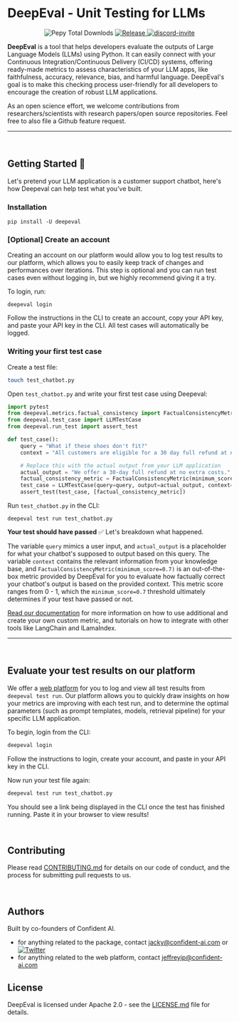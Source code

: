 # DeepEval - Unit Testing for LLMs


<p align="center">
    <a>
        <img alt="Pepy Total Downlods" src="https://img.shields.io/pepy/dt/deepeval">
    </a>
    <a href="https://github.com/vector-ai/vectorhub">
        <img alt="Release" src="https://img.shields.io/github/v/tag/confident-ai/deepeval?label=release">
    </a>
    <a href="https://discord.gg/a3K9c8GRGt">
        <img alt="discord-invite" src="https://dcbadge.vercel.app/api/server/a3K9c8GRGt?style=flat">
    </a>
</p>

**DeepEval** is a tool that helps developers evaluate the outputs of Large Language Models (LLMs) using Python. It can easily connect with your Continuous Integration/Continuous Delivery (CI/CD) systems, offering ready-made metrics to assess characteristics of your LLM apps, like faithfulness, accuracy, relevance, bias, and harmful language. DeepEval's goal is to make this checking process user-friendly for all developers to encourage the creation of robust LLM applications.

As an open science effort, we welcome contributions from researchers/scientists with research papers/open source repositories. Feel free to also file a Github feature request.


<hr />
<br />

## Getting Started 🚀
Let's pretend your LLM application is a customer support chatbot, here's how Deepeval can help test what you've built.


### Installation

```
pip install -U deepeval
```


### [Optional] Create an account
Creating an account on our platform would allow you to log test results to our platform, which allows you to easily keep track of changes and performances over iterations. This step is optional and you can run test cases even without logging in, but we highly recommend giving it a try.

To login, run:
```
deepeval login
```
Follow the instructions in the CLI to create an account, copy your API key, and paste your API key in the CLI. All test cases will automatically be logged.


### Writing your first test case
Create a test file:
``` bash
touch test_chatbot.py
```

Open `test_chatbot.py` and write your first test case using Deepeval:
``` python
import pytest
from deepeval.metrics.factual_consistency import FactualConsistencyMetric
from deepeval.test_case import LLMTestCase
from deepeval.run_test import assert_test

def test_case():
    query = "What if these shoes don't fit?"
    context = "All customers are eligible for a 30 day full refund at no extra costs."

    # Replace this with the actual output from your LLM application
    actual_output = "We offer a 30-day full refund at no extra costs."
    factual_consistency_metric = FactualConsistencyMetric(minimum_score=0.7)
    test_case = LLMTestCase(query=query, output=actual_output, context=context)
    assert_test(test_case, [factual_consistency_metric])
```
Run `test_chatbot.py` in the CLI:
```
deepeval test run test_chatbot.py
```
**Your test should have passed** ✅ Let's breakdown what happened. 

The variable `query` mimics a user input, and `actual_output` is a placeholder for what your chatbot's supposed to output based on this query. The variable `context` contains the relevant information from your knowledge base, and `FactualConsistencyMetric(minimum_score=0.7)` is an out-of-the-box metric provided by DeepEval for you to evaluate how factually correct your chatbot's output is based on the provided context. This metric score ranges from 0 - 1, which the `minimum_score=0.7` threshold ultimately determines if your test have passed or not.

[Read our documentation](https://docs.confident-ai.com/docs/) for more information on how to use additional and create your own custom metric, and tutorials on how to integrate with other tools like LangChain and lLamaIndex.

<hr />
<br />

## Evaluate your test results on our platform
We offer a [web platform](https://app.confident-ai.com) for you to log and view all test results from `deepeval test run`. Our platform allows you to quickly draw insights on how your metrics are improving with each test run, and to determine the optimal parameters (such as prompt templates, models, retrieval pipeline) for your specific LLM application.

To begin, login from the CLI:
``` bash
deepeval login
```
Follow the instructions to login, create your account, and paste in your API key in the CLI. 

Now run your test file again:
``` bash
deepeval test run test_chatbot.py
```

You should see a link being displayed in the CLI once the test has finished running. Paste it in your browser to view results!

<br />

## Contributing

Please read [CONTRIBUTING.md](https://github.com/confident-ai/deepeval/blob/main/CONTRIBUTING.md) for details on our code of conduct, and the process for submitting pull requests to us.

<br />

## Authors
Built by co-founders of Confident AI. 
- for anything related to the package, contact jacky@confident-ai.com or [![Twitter](https://img.shields.io/twitter/url/https/twitter.com/cloudposse.svg?style=social&label=Stay%20Updated%20On%20X)](https://twitter.com/colabdog)
- for anything related to the web platform, contact jeffreyip@confident-ai.com

## License
DeepEval is licensed under Apache 2.0 - see the [LICENSE.md](https://github.com/confident-ai/deepeval/blob/main/LICENSE.md) file for details.

